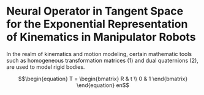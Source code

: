 # Neural Operator in Tangent Space for the Exponential Representation of Kinematics in Manipulator Robots

In the realm of kinematics and motion modeling, certain mathematic tools such as homogeneous transformation matrices (1) and dual quaternions (2), are used to model rigid bodies.

$$\begin{equation}
T = \begin{bmatrix}
R & t \\
0 & 1
\end{bmatrix}
\end{equation}
en$$
